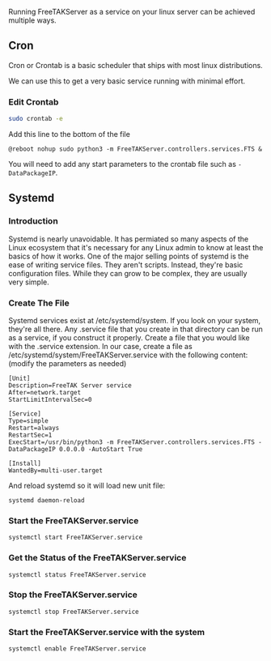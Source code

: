 Running FreeTAKServer as a service on your linux server can be achieved multiple ways.

## Cron
Cron or Crontab is a basic scheduler that ships with most linux distributions.

We can use this to get a very basic service running with minimal effort.

### Edit Crontab
```bash
sudo crontab -e
```

Add this line to the bottom of the file

```
@reboot nohup sudo python3 -m FreeTAKServer.controllers.services.FTS &
```

You will need to add any start parameters to the crontab file such as `-DataPackageIP`.

## Systemd

### Introduction
Systemd is nearly unavoidable. It has permiated so many aspects of the Linux ecosystem that it's necessary for any Linux admin to know at least the basics of how it works. 
One of the major selling points of systemd is the ease of writing service files. 
They aren't scripts. Instead, they're basic configuration files. While they can grow to be complex, they are usually very simple.

### Create The File
Systemd services exist at /etc/systemd/system. If you look on your system, they're all there. 
Any .service file that you create in that directory can be run as a service, if you construct it properly. 
Create a file that you would like with the .service extension. 
In our case, create a file as /etc/systemd/system/FreeTAKServer.service with the following content:
(modify the parameters as needed)

```
[Unit]
Description=FreeTAK Server service
After=network.target
StartLimitIntervalSec=0

[Service]
Type=simple
Restart=always
RestartSec=1
ExecStart=/usr/bin/python3 -m FreeTAKServer.controllers.services.FTS -DataPackageIP 0.0.0.0 -AutoStart True

[Install]
WantedBy=multi-user.target

```

And reload systemd so it will load new unit file:
```
systemd daemon-reload
```

### Start the FreeTAKServer.service
```
systemctl start FreeTAKServer.service
```

### Get the Status of the FreeTAKServer.service
```
systemctl status FreeTAKServer.service
```

### Stop the FreeTAKServer.service
```
systemctl stop FreeTAKServer.service
```

### Start the FreeTAKServer.service with the system
```
systemctl enable FreeTAKServer.service
```
